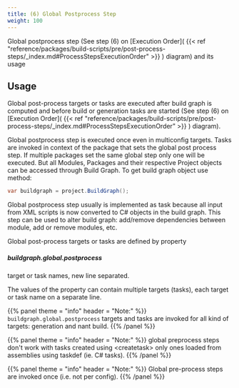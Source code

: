 ```yaml
---
title: (6) Global Postprocess Step
weight: 100
---
```


Global postprocess step (See step (6) on [Execution Order]( {{< ref "reference/packages/build-scripts/pre/post-process-steps/_index.md#ProcessStepsExecutionOrder" >}} ) diagram) and its usage

<a name="GlobalPreprocessStepUsage"></a>
## Usage ##

Global post-process targets or tasks are executed after build graph is computed and before build or generation tasks are started
(See step (6) on [Execution Order]( {{< ref "reference/packages/build-scripts/pre/post-process-steps/_index.md#ProcessStepsExecutionOrder" >}} ) diagram).

Global postprocess step is executed once even in multiconfig targets. Tasks are invoked in context of the package that sets the global post
process step. If multiple packages set the same global step only one will be executed. But all Modules, Packages and their respective Project objects
can be accessed through Build Graph. To get build graph object use method:


```c#
var buildgraph = project.BuildGraph();
```
Global postprocess step usually is implemented as task because all input from XML scripts is now converted to C# objects in the build graph.
This step can be used to alter build graph: add/remove dependencies between module, add or remove modules, etc.

Global post-process targets or tasks are defined by property

##### buildgraph.global.postprocess #####
  

target or task names, new line separated.

The values of the property can contain multiple targets (tasks),
each target or task name on a separate line.


{{% panel theme = "info" header = "Note:" %}}
`buildgraph.global.postprocess` targets and tasks are invoked for
all kind of targets: generation and nant build.
{{% /panel %}}

{{% panel theme = "info" header = "Note:" %}}
global preprocess steps don&#39;t work with tasks created using &lt;createtask&gt; only ones loaded from assemblies using taskdef (ie. C# tasks).
{{% /panel %}}

{{% panel theme = "info" header = "Note:" %}}
Global pre-process steps are invoked once (i.e. not per config).
{{% /panel %}}
